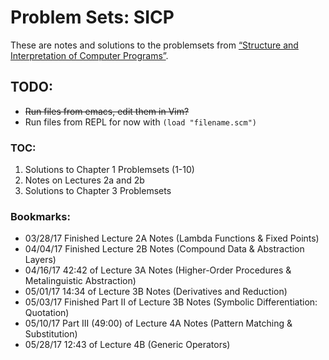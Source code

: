 # Problem Sets: SICP

These are notes and solutions to the problemsets from [“Structure and Interpretation of Computer Programs”](https://mitpress.mit.edu/sicp/full-text/book/book.html).

## TODO:
- ~~Run files from emacs, edit them in Vim?~~
- Run files from REPL for now with `(load "filename.scm")`

### TOC:
1. Solutions to Chapter 1 Problemsets (1-10)
2. Notes on Lectures 2a and 2b
3. Solutions to Chapter 3 Problemsets

### Bookmarks:
- 03/28/17 Finished Lecture 2A Notes (Lambda Functions & Fixed Points)
- 04/04/17 Finished Lecture 2B Notes (Compound Data & Abstraction Layers)
- 04/16/17 42:42 of Lecture 3A Notes (Higher-Order Procedures & Metalinguistic Abstraction)
- 05/01/17 14:34 of Lecture 3B Notes (Derivatives and Reduction)
- 05/03/17 Finished Part II of Lecture 3B Notes (Symbolic Differentiation: Quotation)
- 05/10/17 Part III (49:00) of Lecture 4A Notes (Pattern Matching & Substitution)
- 05/28/17 12:43 of Lecture 4B (Generic Operators)
